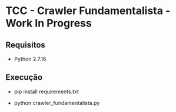 # TCC - Crawler Fundamentalista - Work In Progress

## Requisitos

* Python 2.7.16


## Execução

* pip install requirements.txt

* python crawler_fundamentalista.py
